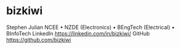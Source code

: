 # bizkiwi
 
Stephen Julian
NCEE  •  NZDE (Electronics)  •  BEngTech (Electrical)  •  BInfoTech
LinkedIn https://linkedin.com/in/bizkiwi/     GitHub https://github.com/bizkiwi

